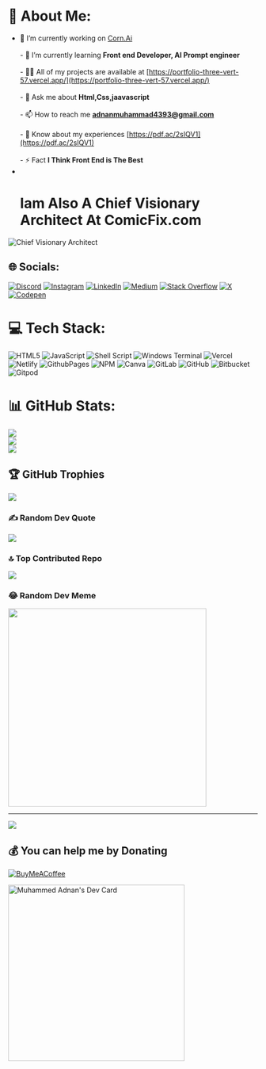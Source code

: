 # 💫 About Me:
- 🔭 I’m currently working on [Corn.Ai](https://github.com/muhammedadnanv/Corn.ai.git)<br><br>- 🌱 I’m currently learning **Front end Developer, AI Prompt engineer**<br><br>- 👨‍💻 All of my projects are available at [https://portfolio-three-vert-57.vercel.app/](https://portfolio-three-vert-57.vercel.app/)<br><br>- 💬 Ask me about **Html,Css,jaavascript**<br><br>- 📫 How to reach me **adnanmuhammad4393@gmail.com**<br><br>- 📄 Know about my experiences [https://pdf.ac/2sIQV1](https://pdf.ac/2sIQV1)<br><br>- ⚡ Fact **I Think Front End is The Best**
- <br> <h1> Iam Also A  Chief Visionary Architect At ComicFix.com </h1>

![Chief Visionary Architect](https://i.postimg.cc/h4VCqvkt/3dgifmaker81406.gif)


## 🌐 Socials:
[![Discord](https://img.shields.io/badge/Discord-%237289DA.svg?logo=discord&logoColor=white)](https://discord.gg/https://discord.gg/MYaRxt7u) [![Instagram](https://img.shields.io/badge/Instagram-%23E4405F.svg?logo=Instagram&logoColor=white)](https://instagram.com/its_adnan_are) [![LinkedIn](https://img.shields.io/badge/LinkedIn-%230077B5.svg?logo=linkedin&logoColor=white)](https://linkedin.com/in/muhammedadnanvv) [![Medium](https://img.shields.io/badge/Medium-12100E?logo=medium&logoColor=white)](https://medium.com/@@adnanmuhammad4393) [![Stack Overflow](https://img.shields.io/badge/-Stackoverflow-FE7A16?logo=stack-overflow&logoColor=white)](https://stackoverflow.com/users/muhammad-adnan) [![X](https://img.shields.io/badge/X-black.svg?logo=X&logoColor=white)](https://x.com/adnanvv73611) [![Codepen](https://img.shields.io/badge/Codepen-000000?style=for-the-badge&logo=codepen&logoColor=white)](https://codepen.io/muhammedadnanv) 

# 💻 Tech Stack:
![HTML5](https://img.shields.io/badge/html5-%23E34F26.svg?style=for-the-badge&logo=html5&logoColor=white) ![JavaScript](https://img.shields.io/badge/javascript-%23323330.svg?style=for-the-badge&logo=javascript&logoColor=%23F7DF1E) ![Shell Script](https://img.shields.io/badge/shell_script-%23121011.svg?style=for-the-badge&logo=gnu-bash&logoColor=white) ![Windows Terminal](https://img.shields.io/badge/Windows%20Terminal-%234D4D4D.svg?style=for-the-badge&logo=windows-terminal&logoColor=white) ![Vercel](https://img.shields.io/badge/vercel-%23000000.svg?style=for-the-badge&logo=vercel&logoColor=white) ![Netlify](https://img.shields.io/badge/netlify-%23000000.svg?style=for-the-badge&logo=netlify&logoColor=#00C7B7) ![GithubPages](https://img.shields.io/badge/github%20pages-121013?style=for-the-badge&logo=github&logoColor=white) ![NPM](https://img.shields.io/badge/NPM-%23CB3837.svg?style=for-the-badge&logo=npm&logoColor=white) ![Canva](https://img.shields.io/badge/Canva-%2300C4CC.svg?style=for-the-badge&logo=Canva&logoColor=white) ![GitLab](https://img.shields.io/badge/gitlab-%23181717.svg?style=for-the-badge&logo=gitlab&logoColor=white) ![GitHub](https://img.shields.io/badge/github-%23121011.svg?style=for-the-badge&logo=github&logoColor=white) ![Bitbucket](https://img.shields.io/badge/bitbucket-%230047B3.svg?style=for-the-badge&logo=bitbucket&logoColor=white) ![Gitpod](https://img.shields.io/badge/gitpod-f06611.svg?style=for-the-badge&logo=gitpod&logoColor=white)
# 📊 GitHub Stats:
![](https://github-readme-stats.vercel.app/api?username=muhammedadnanv&theme=dark&hide_border=false&include_all_commits=true&count_private=true)<br/>
![](https://github-readme-streak-stats.herokuapp.com/?user=muhammedadnanv&theme=dark&hide_border=false)<br/>
![](https://github-readme-stats.vercel.app/api/top-langs/?username=muhammedadnanv&theme=dark&hide_border=false&include_all_commits=true&count_private=true&layout=compact)

## 🏆 GitHub Trophies
![](https://github-profile-trophy.vercel.app/?username=muhammedadnanv&theme=matrix&no-frame=false&no-bg=false&margin-w=4)

### ✍️ Random Dev Quote
![](https://quotes-github-readme.vercel.app/api?type=horizontal&theme=gruvbox)

### 🔝 Top Contributed Repo
![](https://github-contributor-stats.vercel.app/api?username=muhammedadnanv&limit=5&theme=tokyonight&combine_all_yearly_contributions=true)

### 😂 Random Dev Meme
<img src='https://memer-new.vercel.app/' style="height: 400px;"/>

---
[![](https://visitcount.itsvg.in/api?id=muhammedadnanv&icon=1&color=1)](https://visitcount.itsvg.in)

  ## 💰 You can help me by Donating
  [![BuyMeACoffee](https://img.shields.io/badge/Buy%20Me%20a%20Coffee-ffdd00?style=for-the-badge&logo=buy-me-a-coffee&logoColor=black)](https://buymeacoffee.com/muhammedadan) 

  
<!-- Proudly created with GPRM ( https://gprm.itsvg.in ) -->
<a href="https://app.daily.dev/muhammedadnan"><img src="https://api.daily.dev/devcards/v2/a1vw69ngA8neS8zsueXcc.png?type=default&r=77i" width="356" alt="Muhammed Adnan's Dev Card"/></a>
